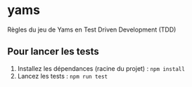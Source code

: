 # yams

Règles du jeu de Yams en Test Driven Development (TDD)

## Pour lancer les tests

1. Installez les dépendances (racine du projet) : `npm install`
2. Lancez les tests : `npm run test`
